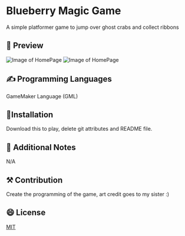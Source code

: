 # Blueberry Magic Game
A simple platformer game to jump over ghost crabs and collect ribbons

## 👀 Preview

![Image of HomePage](https://i.imgur.com/UU1yeTA.png)
![Image of HomePage](https://i.imgur.com/zvpfwtG.png)

## ✍️ Programming Languages
GameMaker Language (GML)

## 🔧Installation

Download this to play, delete git attributes and README file.

## 🧱 Additional Notes

N/A

## ⚒️ Contribution

Create the programming of the game, art credit goes to my sister :) 

## 😄 License
[MIT](https://choosealicense.com/licenses/mit/)
